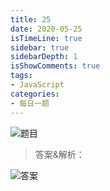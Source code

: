 ```yaml
---
title: 25 
date: 2020-05-25
isTimeLine: true
sidebar: true
sidebarDepth: 1
isShowComments: true
tags:
- JavaScript
categories:
- 每日一题
---
```


![题目](/my-vue-press-blog/img/accu/2020-05-25-timu.png)

> 答案&解析：

![答案](/my-vue-press-blog/img/accu/2020-05-25.png)
